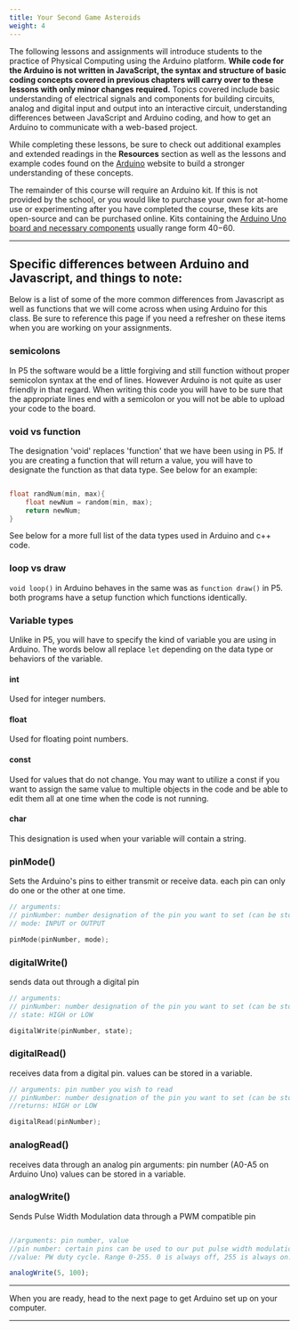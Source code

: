 ```yaml
---
title: Your Second Game Asteroids
weight: 4
---
```


The following lessons and assignments will introduce students to the practice of Physical Computing using the Arduino platform. **While code for the Arduino is not written in JavaScript, the syntax and structure of basic coding concepts covered in previous chapters will carry over to these lessons with only minor changes required.** Topics covered include basic understanding of electrical signals and components for building circuits, analog and digital input and output into an interactive circuit, understanding differences between JavaScript and Arduino coding, and how to get an Arduino to communicate with a web-based project.

While completing these lessons, be sure to check out additional examples and extended readings in the **Resources** section as well as the lessons and example codes found on the [Arduino](https://www.arduino.cc/en/Tutorial/HomePage) website to build a stronger understanding of these concepts.

The remainder of this course will require an Arduino kit. If this is not provided by the school, or you would like to purchase your own for at-home use or experimenting after you have completed the course, these kits are open-source and can be purchased online. Kits containing the [Arduino Uno board and necessary components](https://www.amazon.com/s?k=arduino+uno+kit&i=electronics&ref=nb_sb_noss_1) usually range form $40-$60.

---


## Specific differences between Arduino and Javascript, and things to note:

Below is a list of some of the more common differences from Javascript as well as functions that we will come across when using Arduino for this class. Be sure to reference this page if you need a refresher on these items when you are working on your assignments. 

### semicolons

In P5 the software would be a little forgiving and still function without proper semicolon syntax at the end of lines. However Arduino is not quite as user friendly in that regard. When writing this code you will have to be sure that the appropriate lines end with a semicolon or you will not be able to upload your code to the board.

### void vs function

The designation 'void' replaces 'function' that we have been using in P5.
If you are creating a function that will return a value, you will have to designate the function as that data type. See below for an example:

```c++

float randNum(min, max){
    float newNum = random(min, max);
    return newNum;
}


```
See below for a more full list of the data types used in Arduino and c++ code.

### loop vs draw

`void loop()` in Arduino behaves in the same was as `function draw()` in P5. both programs have a setup function which functions identically.

### Variable types

Unlike in P5, you will have to specify the kind of variable you are using in Arduino. The words below all replace `let` depending on the data type or behaviors of the variable.

####  int

Used for integer numbers.

#### float

Used for floating point numbers.

#### const

Used for values that do not change. You may want to utilize a const if you want to assign the same value to multiple objects in the code and be able to edit them all at one time when the code is not running.

#### char

This designation is used when your variable will contain a string.

### pinMode()

Sets the Arduino's pins to either transmit or receive data. each pin can only do one or the other at one time. 

```c++
// arguments: 
// pinNumber: number designation of the pin you want to set (can be stored as variable)
// mode: INPUT or OUTPUT

pinMode(pinNumber, mode);
```

### digitalWrite()

sends data out through a digital pin

```c++
// arguments: 
// pinNumber: number designation of the pin you want to set (can be stored as variable)
// state: HIGH or LOW

digitalWrite(pinNumber, state);
```

### digitalRead()

receives data from a digital pin. 
values can be stored in a variable.

```c++
// arguments: pin number you wish to read
// pinNumber: number designation of the pin you want to set (can be stored as variable)
//returns: HIGH or LOW

digitalRead(pinNumber);
```

### analogRead()

receives data through an analog pin
arguments: pin number (A0-A5 on Arduino Uno)
values can be stored in a variable.

### analogWrite()

Sends Pulse Width Modulation data through a PWM compatible pin

```js

//arguments: pin number, value
//pin number: certain pins can be used to our put pulse width modulation to control various elements such as leds and motors. On an arduino Uno, those pins are 3, 5, 6, 9, 10, & 11 (on the digital side)
//value: PW duty cycle. Range 0-255. 0 is always off, 255 is always on.

analogWrite(5, 100);

```

---

When you are ready, head to the next page to get Arduino set up on your computer.

---
